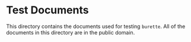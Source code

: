 
# Test Documents

This directory contains the documents used for testing `burette`.
All of the documents in this directory are in the public domain.
